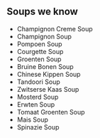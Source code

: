 ## Soups we know

- Champignon Creme Soup
- Champignon Soup
- Pompoen Soup
- Courgette Soup
- Groenten Soup
- Bruine Bonen Soup
- Chinese Kippen Soup
- Tandoori Soup
- Zwitserse Kaas Soup
- Mosterd Soup
- Erwten Soup
- Tomaat Groenten Soup
- Mais Soup
- Spinazie Soup
